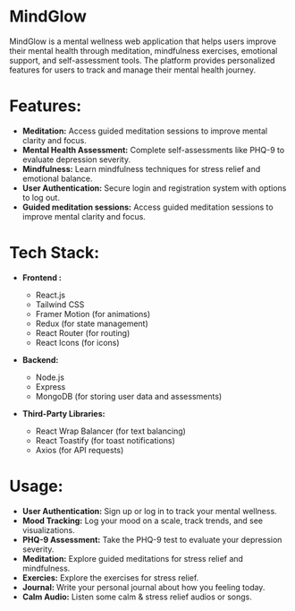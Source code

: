 # MindGlow
MindGlow is a mental wellness web application that helps users improve their mental health through meditation, mindfulness exercises, emotional support, and self-assessment tools. The platform provides personalized features for users to track and manage their mental health journey.

# Features:
+ **Meditation:** Access guided meditation sessions to improve mental clarity and focus.
+ **Mental Health Assessment:** Complete self-assessments like PHQ-9 to evaluate depression severity.
+ **Mindfulness:** Learn mindfulness techniques for stress relief and emotional balance.
+ **User Authentication:** Secure login and registration system with options to log out.
+ **Guided meditation sessions:** Access guided meditation sessions to improve mental clarity and focus.

# Tech Stack:
+ **Frontend :**
  - React.js
  - Tailwind CSS
  - Framer Motion (for animations)
  - Redux (for state management)
  - React Router (for routing)
  - React Icons (for icons)

+ **Backend:**
   - Node.js
   - Express
   - MongoDB (for storing user data and assessments)

+ **Third-Party Libraries:**
  - React Wrap Balancer (for text balancing)
  - React Toastify (for toast notifications)
  - Axios (for API requests)

# Usage:
+ **User Authentication:** Sign up or log in to track your mental wellness.
+ **Mood Tracking:** Log your mood on a scale, track trends, and see visualizations.
+ **PHQ-9 Assessment:** Take the PHQ-9 test to evaluate your depression severity.
+ **Meditation:** Explore guided meditations for stress relief and mindfulness.
+ **Exercies:** Explore the exercises for stress relief.
+ **Journal:** Write your personal journal about how you feeling today.
+ **Calm Audio:** Listen some calm & stress relief audios or songs.

